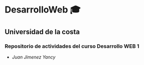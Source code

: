 # DesarrolloWeb :mortar_board:
## Universidad de la costa



### Repositorio de actividades del curso __Desarrollo WEB 1__

* _Juan Jimenez Yancy_
